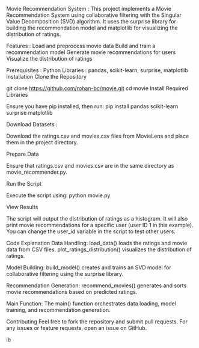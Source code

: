 Movie Recommendation System : 
This project implements a Movie Recommendation System using collaborative filtering with the Singular Value Decomposition (SVD) algorithm. 
It uses the surprise library for building the recommendation model and matplotlib for visualizing the distribution of ratings.

Features : 
Load and preprocess movie data
Build and train a recommendation model
Generate movie recommendations for users
Visualize the distribution of ratings

Prerequisites : 
Python
Libraries : pandas, scikit-learn, surprise, matplotlib
Installation
Clone the Repository

git clone https://github.com/rohan-bc/movie.git
cd movie
Install Required Libraries

Ensure you have pip installed, then run:
pip install pandas scikit-learn surprise matplotlib

Download Datasets : 

Download the ratings.csv and movies.csv files from MovieLens and place them in the project directory.

Prepare Data

Ensure that ratings.csv and movies.csv are in the same directory as movie_recommender.py.

Run the Script

Execute the script using:
python movie.py

View Results

The script will output the distribution of ratings as a histogram.
It will also print movie recommendations for a specific user (user ID 1 in this example). You can change the user_id variable in the script to test other users.

Code Explanation
Data Handling: load_data() loads the ratings and movie data from CSV files. plot_ratings_distribution() visualizes the distribution of ratings.

Model Building: build_model() creates and trains an SVD model for collaborative filtering using the surprise library.

Recommendation Generation: recommend_movies() generates and sorts movie recommendations based on predicted ratings.

Main Function: The main() function orchestrates data loading, model training, and recommendation generation.

Contributing
Feel free to fork the repository and submit pull requests. For any issues or feature requests, open an issue on GitHub.

ib
